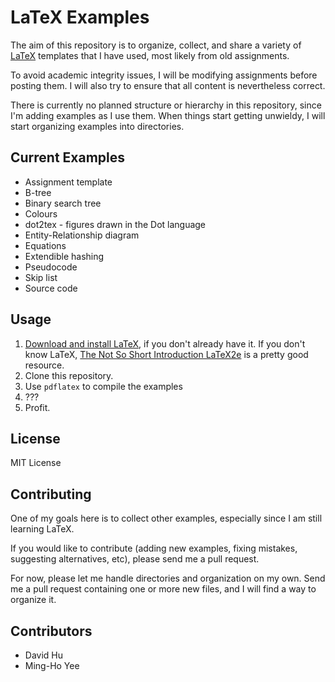 LaTeX Examples
==============

The aim of this repository is to organize, collect, and share a variety of [LaTeX](http://www.latex-project.org/) templates that I have used, most likely from old assignments.

To avoid academic integrity issues, I will be modifying assignments before posting them. I will also try to ensure that all content is nevertheless correct.

There is currently no planned structure or hierarchy in this repository, since I'm adding examples as I use them. When things start getting unwieldy, I will start organizing examples into directories.

Current Examples
----------------

* Assignment template
* B-tree
* Binary search tree
* Colours
* dot2tex - figures drawn in the Dot language
* Entity-Relationship diagram
* Equations
* Extendible hashing
* Pseudocode
* Skip list
* Source code

Usage
-----

1. [Download and install LaTeX](http://www.latex-project.org/ftp.html), if you don't already have it. If you don't know LaTeX, [The Not So Short Introduction LaTeX2e](http://tobi.oetiker.ch/lshort/lshort.pdf) is a pretty good resource.
2. Clone this repository.
3. Use `pdflatex` to compile the examples
4. ???
5. Profit.

License
-------

MIT License

Contributing
------------

One of my goals here is to collect other examples, especially since I am still learning LaTeX.

If you would like to contribute (adding new examples, fixing mistakes, suggesting alternatives, etc), please send me a pull request.

For now, please let me handle directories and organization on my own. Send me a pull request containing one or more new files, and I will find a way to organize it.

Contributors
------------

* David Hu
* Ming-Ho Yee

